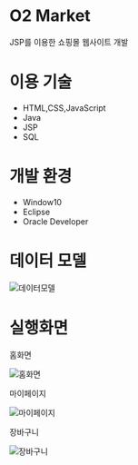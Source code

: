 
# O2 Market

JSP를 이용한 쇼핑몰 웹사이트 개발

# 이용 기술



- HTML,CSS,JavaScript
- Java
- JSP
- SQL

# 개발 환경

- Window10
- Eclipse
- Oracle Developer


# 데이터 모델



![데이터모델](https://user-images.githubusercontent.com/43948697/86232676-4779a400-bbcf-11ea-8f04-15be8f684707.png)



# 실행화면


홈화면


![홈화면](https://user-images.githubusercontent.com/43948697/86232697-4e081b80-bbcf-11ea-97d8-3a8ea0a0a0cf.png)

마이페이지

![마이페이지](https://user-images.githubusercontent.com/43948697/86232688-4ba5c180-bbcf-11ea-99dd-5c915cceca3c.png)

장바구니

![장바구니](https://user-images.githubusercontent.com/43948697/86232692-4cd6ee80-bbcf-11ea-932b-1685d8bb963d.png)

